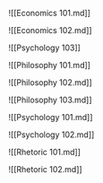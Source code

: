 ![[Economics 101.md]]

<div style="page-break-after: always;"></div>

![[Economics 102.md]]
<div style="page-break-after: always;"></div> 

![[Psychology 103]]
<div style="page-break-after: always;"></div>

![[Philosophy 101.md]]
<div style="page-break-after: always;"></div>

![[Philosophy 102.md]]
<div style="page-break-after: always;"></div>

![[Philosophy 103.md]]
<div style="page-break-after: always;"></div>

![[Psychology 101.md]]
<div style="page-break-after: always;"></div>

![[Psychology 102.md]]
<div style="page-break-after: always;"></div>

![[Rhetoric 101.md]]
<div style="page-break-after: always;"></div>

![[Rhetoric 102.md]]
